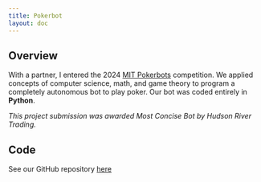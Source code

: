 ```yaml
---
title: Pokerbot
layout: doc
---
```


## Overview
With a partner, I entered the 2024 [MIT Pokerbots](https://pokerbots.org/) competition. We applied concepts of computer science, math, and game theory to program a completely autonomous bot to play poker. Our bot was coded entirely in **Python**.

_This project submission was awarded Most Concise Bot by Hudson River Trading._ 

## Code
See our GitHub repository [here](https://github.com/xzhao31/pokerbot)